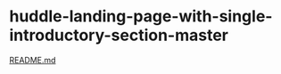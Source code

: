 # huddle-landing-page-with-single-introductory-section-master
[README.md](https://github.com/omathestudio/huddle-landing-page-with-single-introductory-section-master/files/10924258/README.md)
